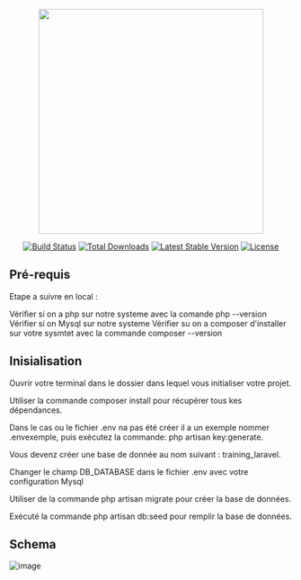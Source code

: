 <p align="center"><a href="https://laravel.com" target="_blank"><img src="https://raw.githubusercontent.com/laravel/art/master/logo-lockup/5%20SVG/2%20CMYK/1%20Full%20Color/laravel-logolockup-cmyk-red.svg" width="400"></a></p>

<p align="center">
<a href="https://travis-ci.org/laravel/framework"><img src="https://travis-ci.org/laravel/framework.svg" alt="Build Status"></a>
<a href="https://packagist.org/packages/laravel/framework"><img src="https://img.shields.io/packagist/dt/laravel/framework" alt="Total Downloads"></a>
<a href="https://packagist.org/packages/laravel/framework"><img src="https://img.shields.io/packagist/v/laravel/framework" alt="Latest Stable Version"></a>
<a href="https://packagist.org/packages/laravel/framework"><img src="https://img.shields.io/packagist/l/laravel/framework" alt="License"></a>
</p>

## Pré-requis

Etape a suivre en local :

Vérifier si on a php sur notre systeme avec la comande php --version
Vérifier si on Mysql sur notre systeme
Vérifier su on a composer d'installer sur votre sysmtet avec la commande composer --version

## Inisialisation

Ouvrir votre terminal dans le dossier dans lequel vous initialiser votre projet.

Utiliser la commande composer install pour récupérer tous kes dépendances. 

Dans le cas ou le fichier .env na pas été créer il a un exemple nommer .envexemple, puis exécutez la commande: php artisan key:generate.

Vous devenz créer une base de donnée au nom suivant : training_laravel.

Changer le champ DB_DATABASE dans le fichier .env avec votre configuration Mysql

Utiliser de la commande php artisan migrate pour créer la base de données.

Exécuté la commande php artisan db:seed pour remplir la base de données.

## Schema
![image](https://user-images.githubusercontent.com/59056586/141776115-0ccebbac-b286-405b-9d80-f43b27669a2c.png)

